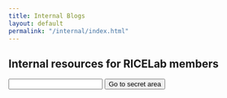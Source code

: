 ```yaml
---
title: Internal Blogs
layout: default
permalink: "/internal/index.html"
---
```

<!-- Main -->
<section class="wrapper style1">
	<div class="container">
		<div id="content">
			<div class="row">
				<div class="12u">
					<script type="text/javascript">
					    function goto_textbox() {
						    window.location='{{ site.baseurl }}/internal/' + document.getElementById('password').value + '.html'
						}
					 </script>
					<h2>Internal resources for RICELab members</h2>
					<form action="javascript:goto_textbox()">
					<input type="text" id="password" />
					<input type="button" id="btnSearch" value="Go to secret area" onclick="javascript:goto_textbox()" />
					</form>
				</div>
			</div>
	</div>
</section>